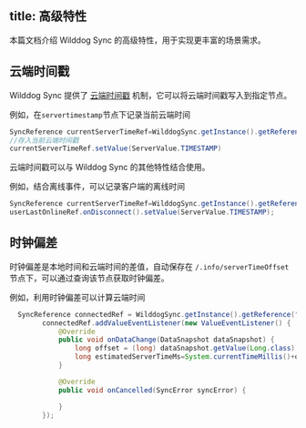 
title: 高级特性
---
本篇文档介绍 Wilddog Sync 的高级特性，用于实现更丰富的场景需求。




## 云端时间戳

Wilddog Sync 提供了 [云端时间戳](api/sync/android/api.html#TIMESTAMP) 机制，它可以将云端时间戳写入到指定节点。

例如，在`servertimestamp`节点下记录当前云端时间



```java
SyncReference currentServerTimeRef=WilddogSync.getInstance().getReference("servertimestamp");
//存入当前云端时间戳
currentServerTimeRef.setValue(ServerValue.TIMESTAMP)
```

云端时间戳可以与 Wilddog Sync 的其他特性结合使用。

例如，结合离线事件，可以记录客户端的离线时间

```java
SyncReference currentServerTimeRef=WilddogSync.getInstance().getReference("users/joe/lastOnline");
userLastOnlineRef.onDisconnect().setValue(ServerValue.TIMESTAMP);
```

## 时钟偏差

时钟偏差是本地时间和云端时间的差值，自动保存在 `/.info/serverTimeOffset` 节点下，可以通过查询该节点获取时钟偏差。

例如，利用时钟偏差可以计算云端时间


```java
  SyncReference connectedRef = WilddogSync.getInstance().getReference(".info/serverTimeOffset");
        connectedRef.addValueEventListener(new ValueEventListener() {
            @Override
            public void onDataChange(DataSnapshot dataSnapshot) {
                long offset = (long) dataSnapshot.getValue(Long.class);
                long estimatedServerTimeMs=System.currentTimeMillis()+offset;
            }

            @Override
            public void onCancelled(SyncError syncError) {

            }
        });
```


